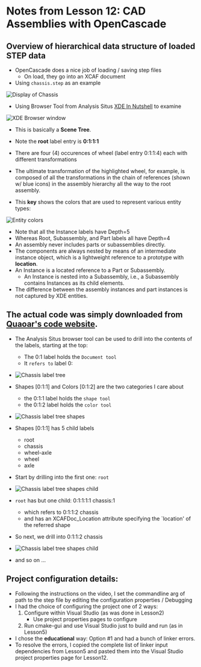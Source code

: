 # Notes from Lesson 12: CAD Assemblies with OpenCascade

## Overview of hierarchical data structure of loaded STEP data
* OpenCascade does a nice job of loading / saving step files
    * On load, they go into an XCAF document
* Using `chassis.step` as an example

![Display of Chassis](images/chassis-display.png)

* Using Browser Tool from Analysis Situs [XDE In Nutshell](http://analysissitus.org/features/features_asm-xde-document.html) to examine

![XDE Browser window](images/XDE-browser.png)

* This is basically a **Scene Tree**.
* Note the **root** label entry is **0:1:1:1**
* There are four (4) occurences of wheel (label entry 0:1:1:4) each with different transformations
* The ultimate transformation of the highlighted wheel, for example, is composed of all the transformations in the chain of references (shown w/ blue icons) in the assembly hierarchy all the way to the root assembly.

* This **key** shows the colors that are used to represent various entity types:

![Entity colors](images/entity-colors.png)

* Note that all the Instance labels have Depth=5
* Whereas Root, Subassembly, and Part labels all have Depth=4
* An assembly never includes parts or subassemblies directly.
* The components are always nested by means of an intermediate instance object, which is a lightweight reference to a prototype with **location**.
* An Instance is a located reference to a Part or Subassembly.
    * An Instance is nested into a Subassembly, i.e., a Subassembly contains Instances as its child elements.
* The difference between the assembly instances and part instances is not captured by XDE entities.

## The actual code was simply downloaded from [Quaoar's code website](https://gitlab.com/ssv/lessons).
* The Analysis Situs browser tool can be used to drill into the contents of the labels, starting at the top:
    * The 0:1 label holds the `Document tool`
    * It `refers to` label 0:

* ![Chassis label tree](images/step-label-tree.png)
* Shapes [0:1:1] and Colors [0:1:2] are the two categories I care about
    * the 0:1:1 label holds the `shape tool`
    * the 0:1:2 label holds the `color tool`
* ![Chassis label tree shapes](images/step-label-tree-shapes.png)
* Shapes [0:1:1] has 5 child labels
    * root
    * chassis
    * wheel-axle
    * wheel
    * axle
* Start by drilling into the first one: `root`
* ![Chassis label tree shapes child](images/step-label-tree-shapes-child.png)
* `root` has but one child: 0:1:1:1:1 chassis:1
    * which refers to 0:1:1:2 chassis
    * and has an XCAFDoc_Location attribute specifying the `location' of the referred shape
* So next, we drill into 0:1:1:2 chassis
* ![Chassis label tree shapes child](images/step-label-tree-shapes-child-ref.png)
* and so on ...

## Project configuration details:
* Following the instructions on the video, I set the commandline arg of
path to the step file by editing the configuration properties / Debugging
* I had the choice of configuring the project one of 2 ways:
    1. Configure within Visual Studio (as was done in Lesson2)
        * Use project properties pages to configure
    2. Run cmake-gui and use Visual Studio just to build and run (as in Lesson5)
* I chose the **educational** way: Option #1 and had a bunch of linker errors.
* To resolve the errors, I copied the complete list of linker input dependencies
from Lesson5 and pasted them into the Visual Studio project properties page for Lesson12.

